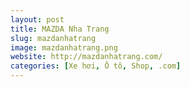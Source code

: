 ```yaml
---
layout: post
title: MAZDA Nha Trang
slug: mazdanhatrang
image: mazdanhatrang.png
website: http://mazdanhatrang.com/
categories: [Xe hơi, Ô tô, Shop, .com]
---
```

